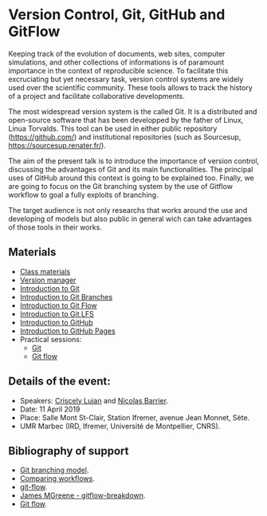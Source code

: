 # Version Control, Git, GitHub and GitFlow

Keeping track of the evolution of documents, web sites, computer simulations, and other collections of informations is of paramount importance in the context of reproducible science. To facilitate this excruciating but yet necessary task, version control systems are widely used over the scientific community. These tools allows to track the history of a project and facilitate collaborative developments.

The most widespread version system is the called Git. It is a distributed and open-source software that has been developped by the father of Linux, Linua Torvalds. This tool can be used in either public repository (https://github.com/) and institutional repositories (such as Sourcesup, https://sourcesup.renater.fr/). 

The aim of the present talk is to introduce the importance of version control, discussing the advantages of Git and its main functionalities. The principal uses of GitHub around this context is going to be explained too. Finally, we are going to focus on the Git branching system by the use of Gitflow workflow to goal a fully exploits of branching.

The target audience is not only researchs that works around the use and developing of models but also public in general wich can take advantages of those tools in their works.

## Materials
- [Class materials](presentation_gitTraining)
- [Version manager](version-manager)
- [Introduction to Git](git)
- [Introduction to Git Branches](git-branches)
- [Introduction to Git Flow](gitflow)
- [Introduction to Git LFS](git-lfs)
- [Introduction to GitHub](github)
- [Introduction to GitHub Pages](github-pages)
- Practical sessions:
   - [Git](practical-session/Git.md)
   - [Git flow](practical-session/GitFlow.md)

## Details of the event:
- Speakers: [Criscely Lujan](https://github.com/CriscelyLP) and [Nicolas Barrier](https://github.com/barriern).
- Date: 11 April 2019
- Place: Salle Mont St-Clair, Station Ifremer, avenue Jean Monnet, Sète.
- UMR Marbec (IRD, Ifremer, Université de Montpellier, CNRS).

## Bibliography of support

- [Git branching model](https://nvie.com/posts/a-successful-git-branching-model/).
- [Comparing workflows](https://www.atlassian.com/git/tutorials/comparing-workflows).
- [git-flow](https://danielkummer.github.io/git-flow-cheatsheet/).
- [James MGreene - gitflow-breakdown](https://gist.github.com/JamesMGreene/cdd0ac49f90c987e45ac).
- [Git flow](https://blog.xebia.fr/2018/03/28/gitflow-est-il-le-workflow-dont-jai-besoin/).


